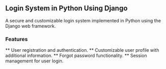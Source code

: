 ## Login System in Python Using Django
A secure and customizable login system implemented in Python using the Django web framework.

### Features
** User registration and authentication.
** Customizable user profile with additional information.
** Forgot password functionality.
** Session management for user login.